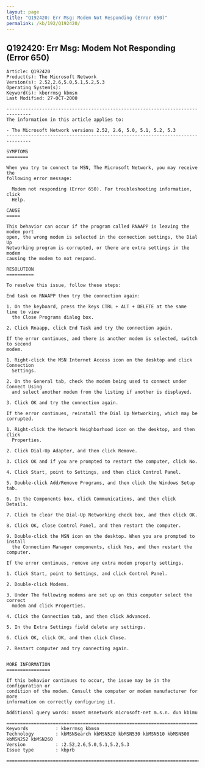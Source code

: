 ```yaml
---
layout: page
title: "Q192420: Err Msg: Modem Not Responding (Error 650)"
permalink: /kb/192/Q192420/
---
```


## Q192420: Err Msg: Modem Not Responding (Error 650)

	Article: Q192420
	Product(s): The Microsoft Network
	Version(s): 2.52,2.6,5.0,5.1,5.2,5.3
	Operating System(s): 
	Keyword(s): kberrmsg kbmsn
	Last Modified: 27-OCT-2000
	
	-------------------------------------------------------------------------------
	The information in this article applies to:
	
	- The Microsoft Network versions 2.52, 2.6, 5.0, 5.1, 5.2, 5.3 
	-------------------------------------------------------------------------------
	
	SYMPTOMS
	========
	
	When you try to connect to MSN, The Microsoft Network, you may receive the
	following error message:
	
	  Modem not responding (Error 650). For troubleshooting information, click
	  Help.
	
	CAUSE
	=====
	
	This behavior can occur if the program called RNAAPP is leaving the modem port
	open, the wrong modem is selected in the connection settings, the Dial Up
	Networking program is corrupted, or there are extra settings in the modem
	causing the modem to not respond.
	
	RESOLUTION
	==========
	
	To resolve this issue, follow these steps:
	
	End task on RNAAPP then try the connection again:
	
	1. On the keyboard, press the keys CTRL + ALT + DELETE at the same time to view
	  the Close Programs dialog box.
	
	2. Click Rnaapp, click End Task and try the connection again.
	
	If the error continues, and there is another modem is selected, switch to second
	modem.
	
	1. Right-click the MSN Internet Access icon on the desktop and click Connection
	  Settings.
	
	2. On the General tab, check the modem being used to connect under Connect Using
	  and select another modem from the listing if another is displayed.
	
	3. Click OK and try the connection again.
	
	If the error continues, reinstall the Dial Up Networking, which may be
	corrupted.
	
	1. Right-click the Network Neighborhood icon on the desktop, and then click
	  Properties.
	
	2. Click Dial-Up Adapter, and then click Remove.
	
	3. Click OK and if you are prompted to restart the computer, click No.
	
	4. Click Start, point to Settings, and then click Control Panel.
	
	5. Double-click Add/Remove Programs, and then click the Windows Setup tab.
	
	6. In the Components box, click Communications, and then click Details.
	
	7. Click to clear the Dial-Up Networking check box, and then click OK.
	
	8. Click OK, close Control Panel, and then restart the computer.
	
	9. Double-click the MSN icon on the desktop. When you are prompted to install
	  the Connection Manager components, click Yes, and then restart the computer.
	
	If the error continues, remove any extra modem property settings.
	
	1. Click Start, point to Settings, and click Control Panel.
	
	2. Double-click Modems.
	
	3. Under The following modems are set up on this computer select the correct
	  modem and click Properties.
	
	4. Click the Connection tab, and then click Advanced.
	
	5. In the Extra Settings field delete any settings.
	
	6. Click OK, click OK, and then click Close.
	
	7. Restart computer and try connecting again.
	
	
	MORE INFORMATION
	================
	
	If this behavior continues to occur, the issue may be in the configuration or
	condition of the modem. Consult the computer or modem manufacturer for more
	information on correctly configuring it.
	
	Additional query words: msnet msnetwork microsoft-net m.s.n. dun kbimu
	
	======================================================================
	Keywords          : kberrmsg kbmsn 
	Technology        : kbMSNSearch kbMSN520 kbMSN530 kbMSN510 kbMSN500 kbMSN252 kbMSN260
	Version           : :2.52,2.6,5.0,5.1,5.2,5.3
	Issue type        : kbprb
	
	=============================================================================
	
